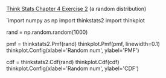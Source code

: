 [Think Stats Chapter 4 Exercise 2](http://greenteapress.com/thinkstats2/html/thinkstats2005.html#toc41) (a random distribution)

>>
  `import numpy as np
  import thinkstats2
  import thinkplot

  rand = np.random.random(1000)

  pmf = thinkstats2.Pmf(rand)
  thinkplot.Pmf(pmf, linewidth=0.1)
  thinkplot.Config(xlabel='Random num', ylabel='PMF')

  cdf = thinkstats2.Cdf(rand)
  thinkplot.Cdf(cdf)
  thinkplot.Config(xlabel='Random num', ylabel='CDF')

